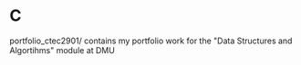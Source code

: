 C
=

portfolio_ctec2901/ contains my portfolio work for the "Data Structures and Algortihms" module at DMU 

